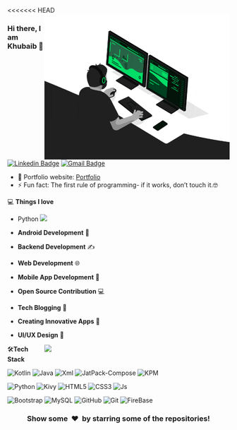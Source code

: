 <<<<<<< HEAD
<img align="right" src="https://github.com/khubaibbaloch/khubaibbaloch/blob/main/developer.gif" alt="Coder GIF" width="420" height="330">



### Hi there, I am Khubaib 👋
[![Linkedin Badge](https://img.shields.io/badge/-Khubaib-blue?style=flat-square&logo=Linkedin&logoColor=white&link=https://www.linkedin.com/in/rajaprerak/)](https://www.linkedin.com/in/khubaib-aziz-khan-42b39421a/)
[![Gmail Badge](https://img.shields.io/badge/-balochkhubaib008@gmail.com-c14438?style=flat-square&logo=Gmail&logoColor=white&link=mailto:rajaprerak@gmail.com)](mailto:balochkhubaib008@gmail.com) 

- 🎯 Portfolio website: [Portfolio](https://khubaibbaloch.github.io/Khubaib-Portfolio/)
- ⚡ Fun fact: The first rule of programming- if it works, don’t touch it.🤓

💻 **Things I love**
- Python <img src="https://media.giphy.com/media/WUlplcMpOCEmTGBtBW/giphy.gif" width="30"> 
- **Android Development** 📱
- **Backend Development** ✍️
- **Web Development** 🌐
- **Mobile App Development** 📲
- **Open Source Contribution** 💻
- **Tech Blogging** 📝
- **Creating Innovative Apps** 🚀
- **UI/UX Design** 🎨

    
    <a href="https://github.com/anuraghazra/github-readme-stats" title="Go to Source">
      <img align="right" width=420 height="auto" src="https://github-readme-stats.vercel.app/api?username=khubaibbaloch&show_icons=true&theme=dark&border_color=61dafb&hide_border=true&include_all_commits=true" />
    </a>

    
🛠**Tech Stack**

![Kotlin](https://img.shields.io/badge/-Kotlin-000000?style=flat&logo=Kotlin)
![Java](https://img.shields.io/badge/-Java-000000?style=flat&logo=Java)
![Xml](https://img.shields.io/badge/-Xml-000000?style=flat&logo=Xml)
![JatPack-Compose](https://img.shields.io/badge/JatPack-Compose-000000?style=flat-square&logo=amazon-JatPack-Compose)
![KPM](https://img.shields.io/badge/-KMP-000000?style=flat&logo=linux&logoColor=FCC624)

![Python](https://img.shields.io/badge/-Python-000000?style=flat&logo=python)
![Kivy](https://img.shields.io/badge/-Kivy-000000?style=flat&logo=Kivy)
![HTML5](https://img.shields.io/badge/-HTML5-000000?style=flat&logo=HTML5)
![CSS3](https://img.shields.io/badge/-CSS3-000000?style=flat&logo=CSS3)
![Js](https://img.shields.io/badge/-JavaScript-000000?style=flat&logo=Javascript)

![Bootstrap](https://img.shields.io/badge/-Bootstrap-000000?style=flat&logo=bootstrap)
![MySQL](https://img.shields.io/badge/-MySQL-000000?style=flat&logo=MySQL)
![GitHub](https://img.shields.io/badge/-GitHub-000000?style=flat&logo=github&logoColor=FFFFFF)
![Git](https://img.shields.io/badge/-Git-000000?style=flat&logo=git&logoColor=F05032)
![FireBase](https://img.shields.io/badge/-FireBase-000000?style=flat&logo=FireBase)

<div align="center">
    <h3 align="center">Show some &nbsp;❤️&nbsp; by starring some of the repositories!</h3>
</div>

